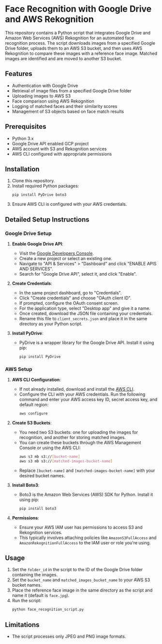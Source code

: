 
# Face Recognition with Google Drive and AWS Rekognition

This repository contains a Python script that integrates Google Drive and Amazon Web Services (AWS) Rekognition for an automated face recognition process. The script downloads images from a specified Google Drive folder, uploads them to an AWS S3 bucket, and then uses AWS Rekognition to compare these images with a reference face image. Matched images are identified and are moved to another S3 bucket.

## Features

- Authentication with Google Drive
- Retrieval of image files from a specified Google Drive folder
- Uploading images to AWS S3
- Face comparison using AWS Rekognition
- Logging of matched faces and their similarity scores
- Management of S3 objects based on face match results

## Prerequisites

- Python 3.x
- Google Drive API enabled GCP project
- AWS account with S3 and Rekognition services
- AWS CLI configured with appropriate permissions

## Installation

1. Clone this repository.
2. Install required Python packages:
    ```bash
    pip install PyDrive boto3
    ```
3. Ensure AWS CLI is configured with your AWS credentials.

## Detailed Setup Instructions

### Google Drive Setup

1. **Enable Google Drive API**:
   - Visit the [Google Developers Console](https://console.developers.google.com/).
   - Create a new project or select an existing one.
   - Navigate to "API & Services" > "Dashboard" and click "ENABLE APIS AND SERVICES".
   - Search for "Google Drive API", select it, and click "Enable".

2. **Create Credentials**:
   - In the same project dashboard, go to "Credentials".
   - Click "Create credentials" and choose "OAuth client ID".
   - If prompted, configure the OAuth consent screen.
   - For the application type, select "Desktop app" and give it a name.
   - Once created, download the JSON file containing your credentials.
   - Rename this file to `client_secrets.json` and place it in the same directory as your Python script.

3. **Install PyDrive**:
   - PyDrive is a wrapper library for the Google Drive API. Install it using pip:
     ```bash
     pip install PyDrive
     ```

### AWS Setup

1. **AWS CLI Configuration**:
   - If not already installed, download and install the [AWS CLI](https://aws.amazon.com/cli/).
   - Configure the CLI with your AWS credentials. Run the following command and enter your AWS access key ID, secret access key, and default region:
     ```bash
     aws configure
     ```

2. **Create S3 Buckets**:
   - You need two S3 buckets: one for uploading the images for recognition, and another for storing matched images.
   - You can create these buckets through the AWS Management Console or using the AWS CLI:
     ```bash
     aws s3 mb s3://[bucket-name]
     aws s3 mb s3://[matched-images-bucket-name]
     ```
   - Replace `[bucket-name]` and `[matched-images-bucket-name]` with your desired bucket names.

3. **Install Boto3**:
   - Boto3 is the Amazon Web Services (AWS) SDK for Python. Install it using pip:
     ```bash
     pip install boto3
     ```

4. **Permissions**:
   - Ensure your AWS IAM user has permissions to access S3 and Rekognition services.
   - This typically involves attaching policies like `AmazonS3FullAccess` and `AmazonRekognitionFullAccess` to the IAM user or role you're using.

## Usage

1. Set the `folder_id` in the script to the ID of the Google Drive folder containing the images.
2. Set the `bucket_name` and `matched_images_bucket_name` to your AWS S3 bucket names.
3. Place the reference face image in the same directory as the script and name it (default is `face.jpg`).
4. Run the script:
    ```bash
    python face_recognition_script.py
    ```

## Limitations

- The script processes only JPEG and PNG image formats.

